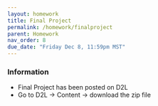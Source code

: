 ```yaml
---
layout: homework
title: Final Project
permalink: /homework/finalproject
parent: Homework
nav_order: 8
due_date: "Friday Dec 8, 11:59pm MST"
---
```


### Information
* Final Project has been posted on D2L
* Go to D2L -> Content -> download the zip file


